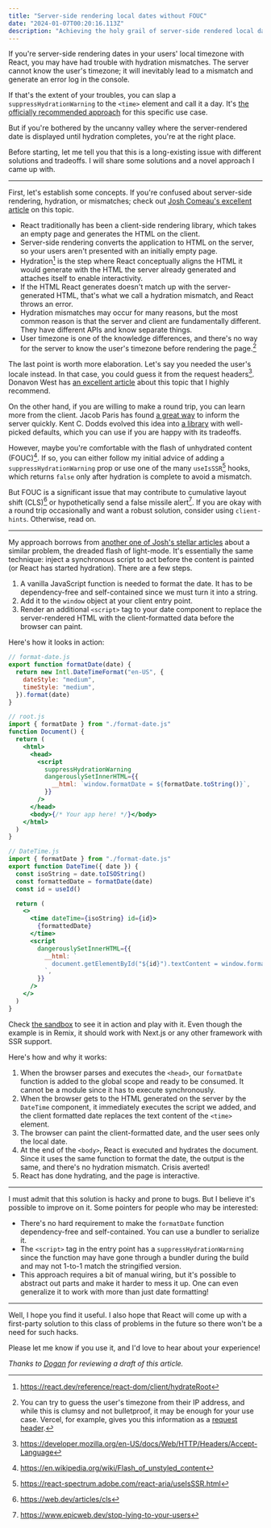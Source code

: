```yaml
---
title: "Server-side rendering local dates without FOUC"
date: "2024-01-07T00:20:16.113Z"
description: "Achieving the holy grail of server-side rendered local dates without hydration mismatches or flash of unhydrated content, by (ab)using synchronous scripts."
---
```


If you're server-side rendering dates in your users' local timezone with React, you may have had trouble with hydration mismatches. The server cannot know the user's timezone; it will inevitably lead to a mismatch and generate an error log in the console.

If that's the extent of your troubles, you can slap a `suppressHydrationWarning` to the `<time>` element and call it a day. It's [the officially recommended approach](https://react.dev/reference/react-dom/client/hydrateRoot#suppressing-unavoidable-hydration-mismatch-errors) for this specific use case.

But if you're bothered by the uncanny valley where the server-rendered date is displayed until hydration completes, you're at the right place.

Before starting, let me tell you that this is a long-existing issue with different solutions and tradeoffs. I will share some solutions and a novel approach I came up with.

---

First, let's establish some concepts. If you're confused about server-side rendering, hydration, or mismatches; check out [Josh Comeau's excellent article](https://www.joshwcomeau.com/react/the-perils-of-rehydration/) on this topic.

- React traditionally has been a client-side rendering library, which takes an empty page and generates the HTML on the client.
- Server-side rendering converts the application to HTML on the server, so your users aren't presented with an initially empty page.
- Hydration[^1] is the step where React conceptually aligns the HTML it would generate with the HTML the server already generated and attaches itself to enable interactivity.
- If the HTML React generates doesn't match up with the server-generated HTML, that's what we call a hydration mismatch, and React throws an error.
- Hydration mismatches may occur for many reasons, but the most common reason is that the server and client are fundamentally different. They have different APIs and know separate things.
- User timezone is one of the knowledge differences, and there's no way for the server to know the user's timezone before rendering the page.[^2]

The last point is worth more elaboration. Let's say you needed the user's locale instead. In that case, you could guess it from the request headers[^3]. Donavon West has [an excellent article](https://donavon.com/blog/remix-locale) about this topic that I highly recommend.

On the other hand, if you are willing to make a round trip, you can learn more from the client. Jacob Paris has found [a great way](https://www.jacobparis.com/content/remix-ssr-dates) to inform the server quickly. Kent C. Dodds evolved this idea into [a library](https://github.com/epicweb-dev/client-hints) with well-picked defaults, which you can use if you are happy with its tradeoffs.

However, maybe you're comfortable with the flash of unhydrated content (FOUC)[^4]. If so, you can either follow my initial advice of adding a `suppressHydrationWarning` prop or use one of the many `useIsSSR`[^5] hooks, which returns `false` only after hydration is complete to avoid a mismatch.

But FOUC is a significant issue that may contribute to cumulative layout shift (CLS)[^6] or hypothetically send a false missile alert[^7]. If you are okay with a round trip occasionally and want a robust solution, consider using `client-hints`. Otherwise, read on.

---

My approach borrows from [another one of Josh's stellar articles](https://www.joshwcomeau.com/react/dark-mode/) about a similar problem, the dreaded flash of light-mode. It's essentially the same technique: inject a synchronous script to act before the content is painted (or React has started hydration). There are a few steps.

1. A vanilla JavaScript function is needed to format the date. It has to be dependency-free and self-contained since we must turn it into a string.
2. Add it to the `window` object at your client entry point.
3. Render an additional `<script>` tag to your date component to replace the server-rendered HTML with the client-formatted data before the browser can paint.

Here's how it looks in action:

```jsx
// format-date.js
export function formatDate(date) {
  return new Intl.DateTimeFormat("en-US", {
    dateStyle: "medium",
    timeStyle: "medium",
  }).format(date)
}
```

```jsx
// root.js
import { formatDate } from "./format-date.js"
function Document() {
  return (
    <html>
      <head>
        <script
          suppressHydrationWarning
          dangerouslySetInnerHTML={{
            __html: `window.formatDate = ${formatDate.toString()}`,
          }}
        />
      </head>
      <body>{/* Your app here! */}</body>
    </html>
  )
}
```

```jsx
// DateTime.js
import { formatDate } from "./format-date.js"
export function DateTime({ date }) {
  const isoString = date.toISOString()
  const formattedDate = formatDate(date)
  const id = useId()

  return (
    <>
      <time dateTime={isoString} id={id}>
        {formattedDate}
      </time>
      <script
        dangerouslySetInnerHTML={{
          __html: `
            document.getElementById("${id}").textContent = window.formatDate(new Date("${isoString}"));
          `,
        }}
      />
    </>
  )
}
```

Check [the sandbox](https://stackblitz.com/edit/remix-run-remix-o5qpgi?file=app%2Fcomponents%2FDateTime.tsx) to see it in action and play with it. Even though the example is in Remix, it should work with Next.js or any other framework with SSR support.

Here's how and why it works:

1. When the browser parses and executes the `<head>`, our `formatDate` function is added to the global scope and ready to be consumed. It cannot be a module since it has to execute synchronously.
2. When the browser gets to the HTML generated on the server by the `DateTime` component, it immediately executes the script we added, and the client formatted date replaces the text content of the `<time>` element.
3. The browser can paint the client-formatted date, and the user sees only the local date.
4. At the end of the `<body>`, React is executed and hydrates the document. Since it uses the same function to format the date, the output is the same, and there's no hydration mismatch. Crisis averted!
5. React has done hydrating, and the page is interactive.

---

I must admit that this solution is hacky and prone to bugs. But I believe it's possible to improve on it. Some pointers for people who may be interested:

- There's no hard requirement to make the `formatDate` function dependency-free and self-contained. You can use a bundler to serialize it.
- The `<script>` tag in the entry point has a `suppressHydrationWarning` since the function may have gone through a bundler during the build and may not 1-to-1 match the stringified version.
- This approach requires a bit of manual wiring, but it's possible to abstract out parts and make it harder to mess it up. One can even generalize it to work with more than just date formatting!

---

Well, I hope you find it useful. I also hope that React will come up with a first-party solution to this class of problems in the future so there won't be a need for such hacks.

Please let me know if you use it, and I'd love to hear about your experience!

_Thanks to [Dogan](https://twitter.com/sepet) for reviewing a draft of this article._

[^1]: https://react.dev/reference/react-dom/client/hydrateRoot
[^2]: You can try to guess the user's timezone from their IP address, and while this is clumsy and not bulletproof, it may be enough for your use case. Vercel, for example, gives you this information as a [request header](https://vercel.com/docs/edge-network/headers#x-vercel-ip-timezone).
[^3]: https://developer.mozilla.org/en-US/docs/Web/HTTP/Headers/Accept-Language
[^4]: https://en.wikipedia.org/wiki/Flash_of_unstyled_content
[^5]: https://react-spectrum.adobe.com/react-aria/useIsSSR.html
[^6]: https://web.dev/articles/cls
[^7]: https://www.epicweb.dev/stop-lying-to-your-users
